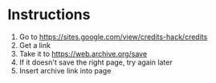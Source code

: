 # Instructions

1. Go to https://sites.google.com/view/credits-hack/credits
2. Get a link
3. Take it to https://web.archive.org/save
4. If it doesn't save the right page, try again later
5. Insert archive link into page